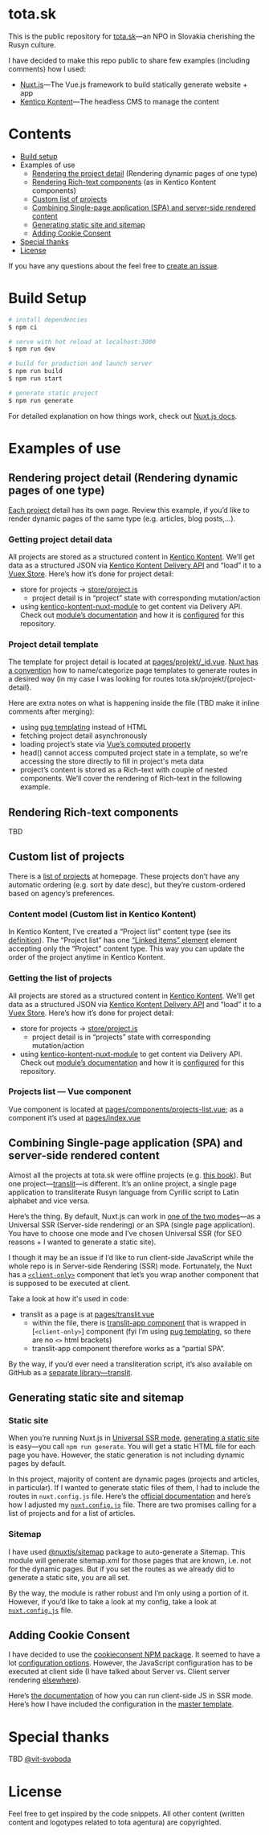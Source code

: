 # tota.sk

This is the public repository for [tota.sk](https://tota.sk)—an NPO in Slovakia cherishing the Rusyn culture. 

I have decided to make this repo public to share few examples (including comments) how I used:
* [Nuxt.js](https://nuxtjs.org/)—The Vue.js framework to build statically generate website + app
* [Kentico Kontent](https://kontent.ai/)—The headless CMS to manage the content

# <a name="contents"></a> Contents
* [Build setup](#build-setup)
* Examples of use
	* [Rendering the project detail](#project-detail) (Rendering dynamic pages of one type)
	* [Rendering Rich-text components](#rich-text) (as in Kentico Kontent components)
	* [Custom list of projects](#custom-list)
	* [Combining Single-page application (SPA) and server-side rendered content](#spa)
	* [Generating static site and sitemap](#static-site)
	* [Adding Cookie Consent](#cookie-consent)
* [Special thanks](#special-thanks)
* [License](#license)

If you have any questions about the feel free to [create an issue](https://github.com/surfinzap/tota/issues). 


# <a name="build-setup"></a> Build Setup

``` bash
# install dependencies
$ npm ci

# serve with hot reload at localhost:3000
$ npm run dev

# build for production and launch server
$ npm run build
$ npm run start

# generate static project
$ npm run generate
```

For detailed explanation on how things work, check out [Nuxt.js docs](https://nuxtjs.org).

# Examples of use


## <a name="project-detail"></a> Rendering project detail (Rendering dynamic pages of one type)
[Each project](https://tota.sk/projekt/any-by-ste-ne-viryly) detail has its own page. Review this example, if you’d like to render dynamic pages of the same type (e.g. articles, blog posts,…).

### Getting project detail data
All projects are stored as a structured content in [Kentico Kontent](https://kontent.ai/). We’ll get data as a structured JSON via [Kentico Kontent Delivery API](https://docs.kontent.ai/reference/delivery-api) and “load” it to a [Vuex Store](https://nuxtjs.org/guide/vuex-store). Here’s how it’s done for project detail:
* store for projects → [store/project.js](store/project.js)
	* project detail is in “project” state with corresponding mutation/action
* using [kentico-kontent-nuxt-module](https://github.com/Domitnator/kentico-kontent-nuxt-module) to get content via Delivery API. Check out [module’s documentation](https://github.com/Domitnator/kentico-kontent-nuxt-module) and how it is  [configured](nuxt.config.js) for this repository.

### Project detail template
The template for project detail is located at [pages/projekt/_id.vue](pages/projekt/_id.vue). [Nuxt has a convention](https://nuxtjs.org/guide/routing#dynamic-routes) how to name/categorize page templates to generate routes in a desired way (in my case I was looking for routes tota.sk/projekt/{project-detail}. 

Here are extra notes on what is happening inside the file (TBD make it inline comments after merging):
* using [pug templating](https://pugjs.org/api/getting-started.html) instead of HTML
* fetching project detail asynchronously
* loading project’s state via [Vue’s computed property](https://vuejs.org/v2/guide/computed.html#Computed-Properties)
* head() cannot access computed project state in a template, so we're accessing the store directly to fill in project's meta data
* project’s content is stored as a Rich-text with couple of nested components. We’ll cover the rendering of Rich-text in the following example.


## Rendering Rich-text components
TBD


## <a name="custom-list"></a> Custom list of projects
There is a [list of projects](https://tota.sk/) at homepage. These projects don’t have any automatic ordering (e.g. sort by date desc), but they’re custom-ordered based on agency’s preferences.

### Content model (Custom list in Kentico Kontent)
In Kentico Kontent, I’ve created a “Project list” content type (see its [definition](https://deliver.kontent.ai/bb4c6333-f362-0041-9d56-f18f18e36725/types?system.codename=project_list)). The “Project list” has one [“Linked items” element](https://docs.kontent.ai/tutorials/write-and-collaborate/structure-your-content/linking-authors-to-your-articles) element accepting only the “Project” content type. This way you can update the order of the project anytime in Kentico Kontent.

### Getting the list of projects
All projects are stored as a structured content in [Kentico Kontent](https://kontent.ai/). We’ll get data as a structured JSON via [Kentico Kontent Delivery API](https://docs.kontent.ai/reference/delivery-api) and “load” it to a [Vuex Store](https://nuxtjs.org/guide/vuex-store). Here’s how it’s done for project detail:
* store for projects → [store/project.js](store/project.js)
	* project detail is in “projects” state with corresponding mutation/action
* using [kentico-kontent-nuxt-module](https://github.com/Domitnator/kentico-kontent-nuxt-module) to get content via Delivery API. Check out [module’s documentation](https://github.com/Domitnator/kentico-kontent-nuxt-module) and how it is  [configured](nuxt.config.js) for this repository.

### Projects list — Vue component 
Vue component is located at [pages/components/projects-list.vue](pages/components/projects-list.vue); as a component it’s used at [pages/index.vue](pages/index.vue)


## <a name="spa"></a> Combining Single-page application (SPA) and server-side rendered content
Almost all the projects at tota.sk were offline projects (e.g. [this book](https://tota.sk/projekt/any-by-ste-ne-viryly)). But one project—[translit](https://tota.sk/translit)—is different. It’s an online project, a single page application to transliterate Rusyn language from Cyrillic script to Latin alphabet and vice versa.

Here’s the thing. By default, Nuxt.js can work in [one of the two modes](https://nuxtjs.org/guide#server-rendered-universal-ssr-)—as a Universal SSR (Server-side rendering) or an SPA (single page application). You have to choose one mode and I’ve chosen Universal SSR (for SEO reasons + I wanted to generate a static site).

I though it may be an issue if I’d like to run client-side JavaScript while the whole repo is in Server-side Rendering (SSR) mode. Fortunately, the Nuxt has a [`<client-only>`](https://nuxtjs.org/api/components-client-only#the-lt-client-only-gt-component) component that let’s you wrap another component that is supposed to be executed at client. 

Take a look at how it's used in code:
* translit as a page is at [pages/translit.vue](pages/translit.vue)
	* within the file, there is [translit-app component](components/translit-app.vue) that is wrapped in [`<client-only>`] component (fyi I’m using [pug templating](https://pugjs.org/api/getting-started.html), so there are no `<>` html brackets)
	* translit-app component therefore works as a “partial SPA”.

By the way, if you’d ever need a transliteration script, it’s also available on GitHub as a [separate library—translit](https://github.com/surfinzap/translit).


## <a name="static-site"></a> Generating static site and sitemap

### Static site
When you’re running Nuxt.js in [Universal SSR mode](https://nuxtjs.org/guide#server-rendered-universal-ssr-), [generating a static site](https://nuxtjs.org/guide#static-generated-pre-rendering-) is easy—you call `npm run generate`. You will get a static HTML file for each page you have. However, the static generation is not including dynamic pages by default.

In this project, majority of content are dynamic pages (projects and articles, in particular). If I wanted to generate static files of them, I had to include the routes in `nuxt.config.js` file. Here’s the [official documentation](https://nuxtjs.org/api/configuration-generate#function-which-returns-a-promise) and here’s how I adjusted my [`nuxt.config.js`](`nuxt.config.js`) file. There are two promises calling for a list of projects and for a list of articles. 

### Sitemap
I have used [@nuxtjs/sitemap](https://github.com/nuxt-community/sitemap-module) package to auto-generate a Sitemap. This module will generate sitemap.xml for those pages that are known, i.e. not for the dynamic pages. But if you set the routes as we already did to generate a static site, you are all set. 

By the way, the module is rather robust and I’m only using a portion of it. However, if you’d like to take a look at my config, take a look at [`nuxt.config.js`](`nuxt.config.js`) file.


## <a name="cookie-consent"></a> Adding Cookie Consent
I have decided to use the [cookieconsent NPM package](https://www.npmjs.com/package/cookieconsent). It seemed to have a lot [configuration options](https://www.osano.com/cookieconsent/documentation/javascript-api/). However, the JavaScript configuration has to be executed at client side (I have talked about Server vs. Client server rendering [elsewhere](#spa)). 

Here’s [the documentation](https://nuxtjs.org/faq/window-document-undefined#window-or-document-undefined-) of how you can run client-side JS in SSR mode. Here’s how I have included the configuration in the [master template](layouts/default.vue).

# <a name="special-thanks"></a> Special thanks
TBD [@vit-svoboda](https://github.com/vit-svoboda)

# <a name="license"></a> License
Feel free to get inspired by the code snippets. All other content (written content and logotypes related to tota agentura) are copyrighted.
